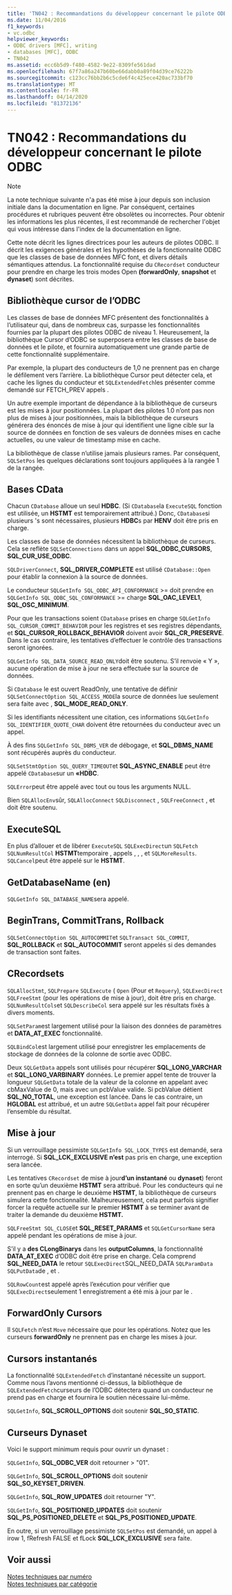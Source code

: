 ```yaml
---
title: 'TN042 : Recommandations du développeur concernant le pilote ODBC'
ms.date: 11/04/2016
f1_keywords:
- vc.odbc
helpviewer_keywords:
- ODBC drivers [MFC], writing
- databases [MFC], ODBC
- TN042
ms.assetid: ecc6b5d9-f480-4582-9e22-8309fe561dad
ms.openlocfilehash: 67f7a86a247b60be66dabb0a89f04d39ce76222b
ms.sourcegitcommit: c123cc76bb2b6c5cde6f4c425ece420ac733bf70
ms.translationtype: MT
ms.contentlocale: fr-FR
ms.lasthandoff: 04/14/2020
ms.locfileid: "81372136"
---
```

# <a name="tn042-odbc-driver-developer-recommendations"></a>TN042 : Recommandations du développeur concernant le pilote ODBC

> [!NOTE]
> La note technique suivante n'a pas été mise à jour depuis son inclusion initiale dans la documentation en ligne. Par conséquent, certaines procédures et rubriques peuvent être obsolètes ou incorrectes. Pour obtenir les informations les plus récentes, il est recommandé de rechercher l'objet qui vous intéresse dans l'index de la documentation en ligne.

Cette note décrit les lignes directrices pour les auteurs de pilotes ODBC. Il décrit les exigences générales et les hypothèses de la fonctionnalité ODBC que les classes de base de données MFC font, et divers détails sémantiques attendus. La fonctionnalité requise du `CRecordset` conducteur pour prendre en charge les trois modes Open **(forwardOnly**, **snapshot** et **dynaset**) sont décrites.

## <a name="odbcs-cursor-library"></a>Bibliothèque cursor de l’ODBC

Les classes de base de données MFC présentent des fonctionnalités à l’utilisateur qui, dans de nombreux cas, surpasse les fonctionnalités fournies par la plupart des pilotes ODBC de niveau 1. Heureusement, la bibliothèque Cursor d’ODBC se superposera entre les classes de base de données et le pilote, et fournira automatiquement une grande partie de cette fonctionnalité supplémentaire.

Par exemple, la plupart des conducteurs de 1,0 ne prennent pas en charge le défilement vers l’arrière. La bibliothèque Cursor peut détecter cela, et cache les lignes du conducteur et `SQLExtendedFetch`les présenter comme demandé sur FETCH_PREV appels .

Un autre exemple important de dépendance à la bibliothèque de curseurs est les mises à jour positionnées. La plupart des pilotes 1.0 n’ont pas non plus de mises à jour positionnées, mais la bibliothèque de curseurs générera des énoncés de mise à jour qui identifient une ligne cible sur la source de données en fonction de ses valeurs de données mises en cache actuelles, ou une valeur de timestamp mise en cache.

La bibliothèque de classe n’utilise jamais plusieurs rames. Par conséquent, `SQLSetPos` les quelques déclarations sont toujours appliquées à la rangée 1 de la rangée.

## <a name="cdatabases"></a>Bases CData

Chacun `CDatabase` alloue un seul **HDBC**. (Si `CDatabase`la `ExecuteSQL` fonction est utilisée, un **HSTMT** est temporairement attribué.) Donc, `CDatabase`si plusieurs 's sont nécessaires, plusieurs **HDBC**s par **HENV** doit être pris en charge.

Les classes de base de données nécessitent la bibliothèque de curseurs. Cela se reflète `SQLSetConnections` dans un appel **SQL_ODBC_CURSORS**, **SQL_CUR_USE_ODBC**.

`SQLDriverConnect`, **SQL_DRIVER_COMPLETE** est utilisé `CDatabase::Open` pour établir la connexion à la source de données.

Le conducteur `SQLGetInfo SQL_ODBC_API_CONFORMANCE`  >= doit prendre en `SQLGetInfo SQL_ODBC_SQL_CONFORMANCE`  >= charge **SQL_OAC_LEVEL1**, **SQL_OSC_MINIMUM**.

Pour que les transactions soient `CDatabase` prises en charge `SQLGetInfo SQL_CURSOR_COMMIT_BEHAVIOR` pour les registres et ses registres dépendants, et **SQL_CURSOR_ROLLBACK_BEHAVIOR** doivent avoir **SQL_CR_PRESERVE**. Dans le cas contraire, les tentatives d’effectuer le contrôle des transactions seront ignorées.

`SQLGetInfo SQL_DATA_SOURCE_READ_ONLY`doit être soutenu. S’il renvoie « Y », aucune opération de mise à jour ne sera effectuée sur la source de données.

Si `CDatabase` le est ouvert ReadOnly, une tentative de définir `SQLSetConnectOption SQL_ACCESS_MODE`la source de données lue seulement sera faite avec , **SQL_MODE_READ_ONLY**.

Si les identifiants nécessitent une citation, ces informations `SQLGetInfo SQL_IDENTIFIER_QUOTE_CHAR` doivent être retournées du conducteur avec un appel.

À des fins `SQLGetInfo SQL_DBMS_VER` de débogage, et **SQL_DBMS_NAME** sont récupérés auprès du conducteur.

`SQLSetStmtOption SQL_QUERY_TIMEOUT`et **SQL_ASYNC_ENABLE** peut être appelé `CDatabase`sur un **«HDBC**.

`SQLError`peut être appelé avec tout ou tous les arguments NULL.

Bien `SQLAllocEnv`sûr, `SQLAllocConnect` `SQLDisconnect` , `SQLFreeConnect` , et doit être soutenu.

## <a name="executesql"></a>ExecuteSQL

En plus d’allouer et de libérer `ExecuteSQL` `SQLExecDirect`un `SQLFetch` `SQLNumResultCol` **HSTMT**temporaire , appels , , , et `SQLMoreResults`. `SQLCancel`peut être appelé sur le **HSTMT**.

## <a name="getdatabasename"></a>GetDatabaseName (en)

`SQLGetInfo SQL_DATABASE_NAME`sera appelé.

## <a name="begintrans-committrans-rollback"></a>BeginTrans, CommitTrans, Rollback

`SQLSetConnectOption SQL_AUTOCOMMIT`et `SQLTransact SQL_COMMIT`, **SQL_ROLLBACK** et **SQL_AUTOCOMMIT** seront appelés si des demandes de transaction sont faites.

## <a name="crecordsets"></a>CRecordsets

`SQLAllocStmt`, `SQLPrepare` `SQLExecute` ( `Open` (Pour et `Requery`), `SQLExecDirect` `SQLFreeStmt` (pour les opérations de mise à jour), doit être pris en charge. `SQLNumResultCols`et `SQLDescribeCol` sera appelé sur les résultats fixés à divers moments.

`SQLSetParam`est largement utilisé pour la liaison des données de paramètres et **DATA_AT_EXEC** fonctionnalité.

`SQLBindCol`est largement utilisé pour enregistrer les emplacements de stockage de données de la colonne de sortie avec ODBC.

Deux `SQLGetData` appels sont utilisés pour récupérer **SQL_LONG_VARCHAR** et **SQL_LONG_VARBINARY** données. Le premier appel tente de trouver la longueur `SQLGetData` totale de la valeur de la colonne en appelant avec cbMaxValue de 0, mais avec un pcbValue valide. Si pcbValue détient **SQL_NO_TOTAL**, une exception est lancée. Dans le cas contraire, un **HGLOBAL** est attribué, et un autre `SQLGetData` appel fait pour récupérer l’ensemble du résultat.

## <a name="updating"></a>Mise à jour

Si un verrouillage pessimiste `SQLGetInfo SQL_LOCK_TYPES` est demandé, sera interrogé. Si **SQL_LCK_EXCLUSIVE n’est** pas pris en charge, une exception sera lancée.

Les tentatives `CRecordset` de mise à jour**d’un instantané** ou **dynaset**) feront en sorte qu’un deuxième **HSTMT** sera attribué. Pour les conducteurs qui ne prennent pas en charge le deuxième **HSTMT**, la bibliothèque de curseurs simulera cette fonctionnalité. Malheureusement, cela peut parfois signifier forcer la requête actuelle sur le premier **HSTMT** à se terminer avant de traiter la demande du deuxième **HSTMT.**

`SQLFreeStmt SQL_CLOSE`et **SQL_RESET_PARAMS** et `SQLGetCursorName` sera appelé pendant les opérations de mise à jour.

S’il y a **des CLongBinarys** dans les **outputColumns**, la fonctionnalité **DATA_AT_EXEC** d’ODBC doit être prise en charge. Cela comprend **SQL_NEED_DATA** le retour `SQLExecDirect`SQL_NEED_DATA `SQLParamData` `SQLPutData`de , et .

`SQLRowCount`est appelé après l’exécution pour vérifier que `SQLExecDirect`seulement 1 enregistrement a été mis à jour par le .

## <a name="forwardonly-cursors"></a>ForwardOnly Cursors

Il `SQLFetch` n’est `Move` nécessaire que pour les opérations. Notez que les curseurs **forwardOnly** ne prennent pas en charge les mises à jour.

## <a name="snapshot-cursors"></a>Cursors instantanés

La fonctionnalité `SQLExtendedFetch` d’instantané nécessite un support. Comme nous l’avons mentionné ci-dessus, la bibliothèque de `SQLExtendedFetch`curseurs de l’ODBC détectera quand un conducteur ne prend pas en charge et fournira le soutien nécessaire lui-même.

`SQLGetInfo`, **SQL_SCROLL_OPTIONS** doit soutenir **SQL_SO_STATIC**.

## <a name="dynaset-cursors"></a>Curseurs Dynaset

Voici le support minimum requis pour ouvrir un dynaset :

`SQLGetInfo`, **SQL_ODBC_VER** doit retourner > "01".

`SQLGetInfo`, **SQL_SCROLL_OPTIONS** doit soutenir **SQL_SO_KEYSET_DRIVEN**.

`SQLGetInfo`, **SQL_ROW_UPDATES** doit retourner "Y".

`SQLGetInfo`, **SQL_POSITIONED_UPDATES** doit soutenir **SQL_PS_POSITIONED_DELETE** et **SQL_PS_POSITIONED_UPDATE**.

En outre, si un verrouillage pessimiste `SQLSetPos` est demandé, un appel à irow 1, fRefresh FALSE et fLock **SQL_LCK_EXCLUSIVE** sera faite.

## <a name="see-also"></a>Voir aussi

[Notes techniques par numéro](../mfc/technical-notes-by-number.md)<br/>
[Notes techniques par catégorie](../mfc/technical-notes-by-category.md)

